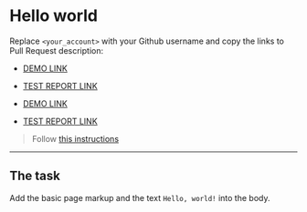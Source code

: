 # Hello world
Replace `<your_account>` with your Github username and copy the links to Pull Request description:
- [DEMO LINK](https://<your_account>.github.io/layout_hello-world/)
- [TEST REPORT LINK](https://<your_account>.github.io/layout_hello-world/report/html_report/)

- [DEMO LINK](https://olha-rypich.github.io/layout_hello-world/)
- [TEST REPORT LINK](https://olha-rypich.github.io/layout_hello-world/report/html_report/)
> Follow [this instructions](https://mate-academy.github.io/layout_task-guideline/#how-to-solve-the-layout-tasks-on-github)
___

## The task
Add the basic page markup and the text `Hello, world!` into the body.

